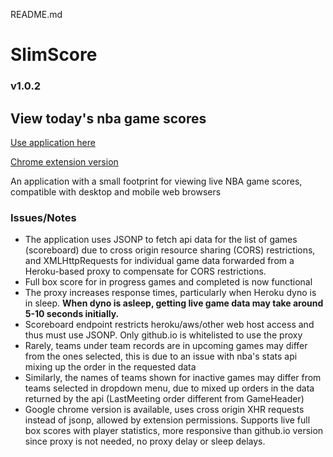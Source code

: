 README.md

# SlimScore
### v1.0.2

## View today's nba game scores

[Use application here](https://changa0.github.io/boxscores/)

[Chrome extension version](https://github.com/changa0/boxscoreschrome)

An application with a small footprint for viewing live NBA game scores, compatible with desktop and mobile web browsers

### Issues/Notes
* The application uses JSONP to fetch api data for the list of games (scoreboard) due to cross origin resource sharing (CORS) restrictions, and XMLHttpRequests for individual game data forwarded from a Heroku-based proxy to compensate for CORS restrictions.
* Full box score for in progress games and completed is now functional
* The proxy increases response times, particularly when Heroku dyno is in sleep. **When dyno is asleep, getting live game data may take around 5-10 seconds initially.**
* Scoreboard endpoint restricts heroku/aws/other web host access and thus must use JSONP. Only github.io is whitelisted to use the proxy
* Rarely, teams under team records are in upcoming games may differ from the ones selected, this is due to an issue with nba's stats api mixing up the order in the requested data
* Similarly, the names of teams shown for inactive games may differ from teams selected in dropdown menu, due to mixed up orders in the data returned by the api (LastMeeting order different from GameHeader)
* Google chrome version is available, uses cross origin XHR requests instead of jsonp, allowed by extension permissions. Supports live full box scores with player statistics, more responsive than github.io version since proxy is not needed, no proxy delay or sleep delays.

